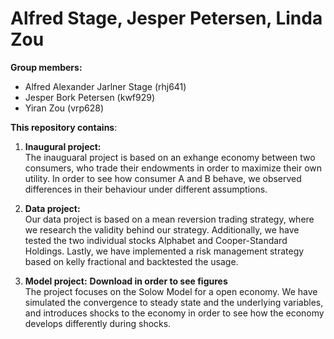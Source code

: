 # Alfred Stage, Jesper Petersen, Linda Zou

**Group members:**
- Alfred Alexander Jarlner Stage (rhj641)
- Jesper Bork Petersen (kwf929)
- Yiran Zou (vrp628)

**This repository contains**:  
1. **Inaugural project:** <br>
   The inauguaral project is based on an exhange economy between two consumers, who trade their endowments in order to maximize their own utility. In order to see how consumer A     and B behave, we observed differences in their behaviour under different assumptions.
   
2. **Data project:** <br>
   Our data project is based on a mean reversion trading strategy, where we research the validity behind our strategy. Additionally, we have tested the two individual stocks          Alphabet and Cooper-Standard Holdings. Lastly, we have implemented a risk management strategy based on kelly fractional and backtested the usage. 

3. **Model project:** **Download in order to see figures** <br>
   The project focuses on the Solow Model for a open economy. We have simulated the convergence to steady state and the underlying variables, and introduces shocks to the economy    in order to see how the economy develops differently during shocks.

